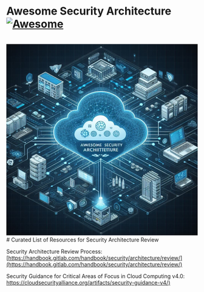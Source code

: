 # Awesome Security Architecture [![Awesome](https://awesome.re/badge.svg)](https://awesome.re)
<br>
<img src="image.jpeg">
<br>
# Curated List of Resources for Security Architecture Review

Security Architecture Review Process: [https://handbook.gitlab.com/handbook/security/architecture/review/](https://handbook.gitlab.com/handbook/security/architecture/review/)

Security Guidance for Critical Areas of Focus in Cloud Computing v4.0: [https://cloudsecurityalliance.org/artifacts/security-guidance-v4/)](https://cloudsecurityalliance.org/artifacts/security-guidance-v4/)
